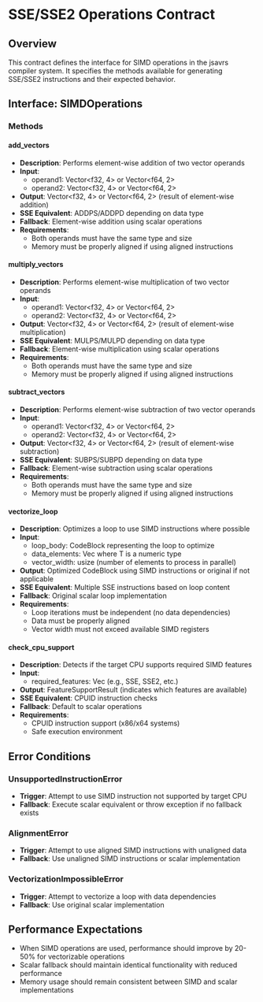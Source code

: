 # SSE/SSE2 Operations Contract

## Overview
This contract defines the interface for SIMD operations in the jsavrs compiler system. It specifies the methods available for generating SSE/SSE2 instructions and their expected behavior.

## Interface: SIMDOperations

### Methods

#### add_vectors
- **Description**: Performs element-wise addition of two vector operands
- **Input**: 
  - operand1: Vector<f32, 4> or Vector<f64, 2>
  - operand2: Vector<f32, 4> or Vector<f64, 2>
- **Output**: Vector<f32, 4> or Vector<f64, 2> (result of element-wise addition)
- **SSE Equivalent**: ADDPS/ADDPD depending on data type
- **Fallback**: Element-wise addition using scalar operations
- **Requirements**: 
  - Both operands must have the same type and size
  - Memory must be properly aligned if using aligned instructions

#### multiply_vectors
- **Description**: Performs element-wise multiplication of two vector operands
- **Input**: 
  - operand1: Vector<f32, 4> or Vector<f64, 2>
  - operand2: Vector<f32, 4> or Vector<f64, 2>
- **Output**: Vector<f32, 4> or Vector<f64, 2> (result of element-wise multiplication)
- **SSE Equivalent**: MULPS/MULPD depending on data type
- **Fallback**: Element-wise multiplication using scalar operations
- **Requirements**: 
  - Both operands must have the same type and size
  - Memory must be properly aligned if using aligned instructions

#### subtract_vectors
- **Description**: Performs element-wise subtraction of two vector operands
- **Input**: 
  - operand1: Vector<f32, 4> or Vector<f64, 2>
  - operand2: Vector<f32, 4> or Vector<f64, 2>
- **Output**: Vector<f32, 4> or Vector<f64, 2> (result of element-wise subtraction)
- **SSE Equivalent**: SUBPS/SUBPD depending on data type
- **Fallback**: Element-wise subtraction using scalar operations
- **Requirements**: 
  - Both operands must have the same type and size
  - Memory must be properly aligned if using aligned instructions

#### vectorize_loop
- **Description**: Optimizes a loop to use SIMD instructions where possible
- **Input**: 
  - loop_body: CodeBlock representing the loop to optimize
  - data_elements: Vec<T> where T is a numeric type
  - vector_width: usize (number of elements to process in parallel)
- **Output**: Optimized CodeBlock using SIMD instructions or original if not applicable
- **SSE Equivalent**: Multiple SSE instructions based on loop content
- **Fallback**: Original scalar loop implementation
- **Requirements**: 
  - Loop iterations must be independent (no data dependencies)
  - Data must be properly aligned
  - Vector width must not exceed available SIMD registers

#### check_cpu_support
- **Description**: Detects if the target CPU supports required SIMD features
- **Input**: 
  - required_features: Vec<Feature> (e.g., SSE, SSE2, etc.)
- **Output**: FeatureSupportResult (indicates which features are available)
- **SSE Equivalent**: CPUID instruction checks
- **Fallback**: Default to scalar operations
- **Requirements**: 
  - CPUID instruction support (x86/x64 systems)
  - Safe execution environment

## Error Conditions

### UnsupportedInstructionError
- **Trigger**: Attempt to use SIMD instruction not supported by target CPU
- **Fallback**: Execute scalar equivalent or throw exception if no fallback exists

### AlignmentError
- **Trigger**: Attempt to use aligned SIMD instructions with unaligned data
- **Fallback**: Use unaligned SIMD instructions or scalar implementation

### VectorizationImpossibleError
- **Trigger**: Attempt to vectorize a loop with data dependencies
- **Fallback**: Use original scalar implementation

## Performance Expectations
- When SIMD operations are used, performance should improve by 20-50% for vectorizable operations
- Scalar fallback should maintain identical functionality with reduced performance
- Memory usage should remain consistent between SIMD and scalar implementations